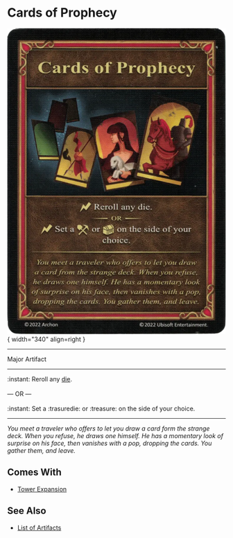 # Cards of Prophecy

![Cards of Prophecy](../assets/artifacts_major-cards_of_prophecy.webp){ width="340" align=right }
___
Major Artifact
___
:instant: Reroll any [die](../dice.md).<br><br>— OR —<br><br>:instant: Set a :trasuredie: or :treasure: on the side of your choice.
___
*You meet a traveler who offers to let you draw a card form the strange deck. When you refuse, he draws one himself. He has a momentary look of surprise on his face, then vanishes with a pop, dropping the cards. You gather them, and leave.*


## Comes With

- [Tower Expansion](../content.md)


## See Also

- [List of Artifacts](../artifacts.md)
